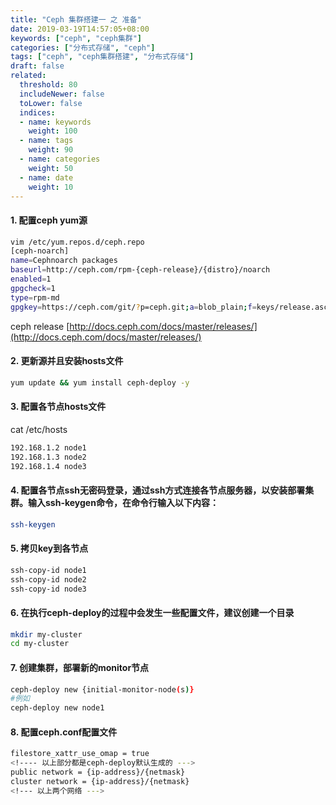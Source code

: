 ```yaml
---
title: "Ceph 集群搭建一 之 准备"
date: 2019-03-19T14:57:05+08:00
keywords: ["ceph", "ceph集群"]
categories: ["分布式存储", "ceph"]
tags: ["ceph", "ceph集群搭建", "分布式存储"]
draft: false
related:
  threshold: 80
  includeNewer: false
  toLower: false
  indices:
  - name: keywords
    weight: 100
  - name: tags
    weight: 90
  - name: categories
    weight: 50
  - name: date
    weight: 10
---
```



#### 1. 配置ceph yum源
```sh
vim /etc/yum.repos.d/ceph.repo
[ceph-noarch]
name=Cephnoarch packages
baseurl=http://ceph.com/rpm-{ceph-release}/{distro}/noarch
enabled=1
gpgcheck=1
type=rpm-md
gpgkey=https://ceph.com/git/?p=ceph.git;a=blob_plain;f=keys/release.asc

```
ceph release [http://docs.ceph.com/docs/master/releases/](http://docs.ceph.com/docs/master/releases/)

#### 2. 更新源并且安装hosts文件
```sh
yum update && yum install ceph-deploy -y
```

#### 3. 配置各节点hosts文件
cat /etc/hosts
```sh
192.168.1.2 node1
192.168.1.3 node2
192.168.1.4 node3
```
#### 4. 配置各节点ssh无密码登录，通过ssh方式连接各节点服务器，以安装部署集群。输入ssh-keygen命令，在命令行输入以下内容：
```sh
ssh-keygen

```

#### 5. 拷贝key到各节点
```sh
ssh-copy-id node1
ssh-copy-id node2
ssh-copy-id node3
```

#### 6. 在执行ceph-deploy的过程中会发生一些配置文件，建议创建一个目录
```sh
mkdir my-cluster
cd my-cluster
```

#### 7. 创建集群，部署新的monitor节点
```sh
ceph-deploy new {initial-monitor-node(s)}
#例如
ceph-deploy new node1

```

#### 8. 配置ceph.conf配置文件
```sh
filestore_xattr_use_omap = true
<!---- 以上部分都是ceph-deploy默认生成的 --->
public network = {ip-address}/{netmask}
cluster network = {ip-address}/{netmask}
<!--- 以上两个网络 --->
```


